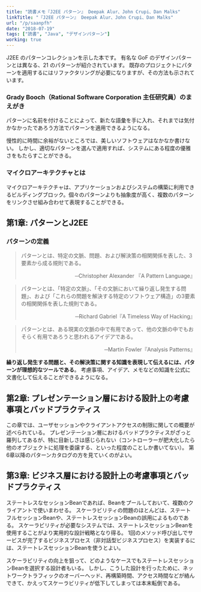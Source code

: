 ```yaml
---
title: "読書メモ『J2EE パターン』 Deepak Alur、John Crupi、Dan Malks"
linkTitle: "『J2EE パターン』 Deepak Alur、John Crupi、Dan Malks"
url: "/p/saanpfh"
date: "2018-07-19"
tags: ["読書", "Java", "デザインパターン"]
working: true
---
```


J2EE のパターンコレクションを示した本です。
有名な GoF のデザインパターンとは異なる、21 のパターンが紹介されています。
既存のプロジェクトにパターンを適用するにはリファクタリングが必要になりますが、その方法も示されています。


### Grady Booch（Rational Software Corporation 主任研究員）のまえがき

パターンに名前を付けることによって、新たな語彙を手に入れ、それまでは気付かなかったであろう方法でパターンを適用できるようになる。

慢性的に時間に余裕がないところでは、美しいソフトウェアはなかなか書けない。
しかし、適切なパターンを選んで適用すれば、システムにある程度の優雅さをもたらすことができる。


### マイクロアーキテクチャとは

マイクロアーキテクチャは、アプリケーションおよびシステムの構築に利用できるビルディングブロック。個々のパターンよりも抽象度が高く、複数のパターンをリンクさせ組み合わせて表現することができる。


第1章: パターンとJ2EE
----

### パターンの定義

> パターンとは、特定の文脈、問題、および解決策の相関関係を表した、3要素から成る規則である。
> <div style="text-align:right">─Christopher Alexander 『A Pattern Language』</div>

> パターンとは、「特定の文脈」、「その文脈において繰り返し発生する問題」、および「これらの問題を解決する特定のソフトウェア構造」の3要素の相関関係を表した規則である。
> <div style="text-align:right">─Richard Gabriel『A Timeless Way of Hacking』</div>

> パターンとは、ある現実の文脈の中で有用であって、他の文脈の中でもおそらく有用であろうと思われるアイデアである。
> <div style="text-align:right">─Martin Fowler『Analysis Patterns』</div>

<b>**繰り返し発生する問題**と、その解決策に関する知識を表現して伝えるには、パターンが理想的なツールである</b>。
考慮事項、アイデア、メモなどの知識を公式に文書化して伝えることができるようになる。


第2章: プレゼンテーション層における設計上の考慮事項とバッドプラクティス
----

この章では、ユーザセッションやクライアントアクセスの制限に関しての概要が述べられている。
プレゼンテーション層におけるバッドプラクティスがざっと羅列してあるが、特に目新しさは感じられない（コントローラーが肥大化したら他のオブジェクトに処理を委譲する、といった程度のことしか書いてない）。
第6章以降のパターンカタログの方を見ていくのがよい。


第3章: ビジネス層における設計上の考慮事項とバッドプラクティス
----

ステートレスなセッションBeanであれば、Beanをプールしておいて、複数のクライアントで使いまわせる。
スケーラビリティの問題のほとんどは、ステートフルセッションBeanや、ステートレスセッションBeanの誤用によるものである。
スケーラビリティが必要なシステムでは、ステートレスセッションBeanを使用することがより実用的な設計戦略となり得る。
1回のメソッド呼び出しでサービスが完了するビジネスプロセス（非対話型ビジネスプロセス）を実装するには、ステートレスセッションBeanを使うとよい。

スケーラビリティの向上を狙って、どのようなケースでもステートレスセッションBeanを選択する設計者もいる。
しかし、こうした設計を行ったために、ネットワークトラフィックのオーバーヘッド、再構築時間、アクセス時間などが絡んできて、かえってスケーラビリティが低下してしまっては本末転倒である。

